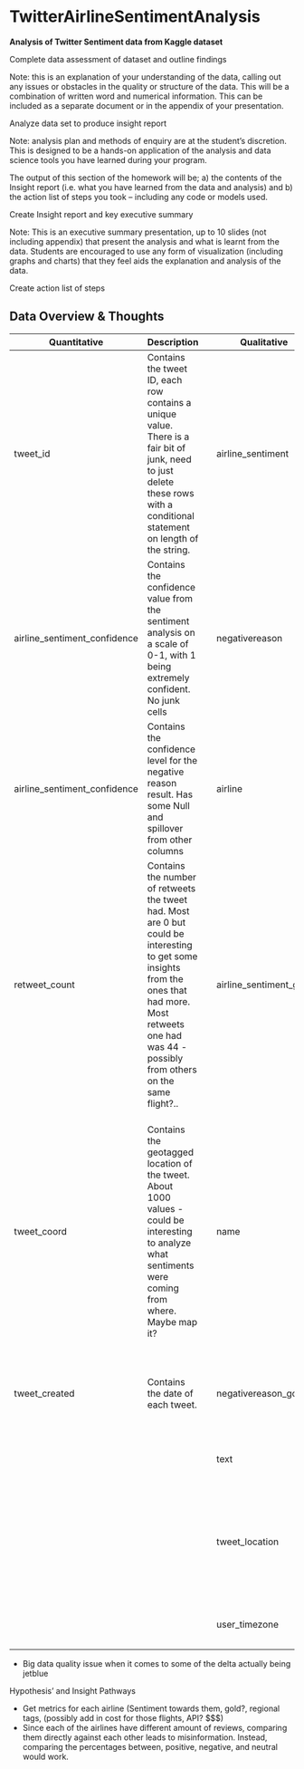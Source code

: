 # TwitterAirlineSentimentAnalysis
**Analysis of Twitter Sentiment data from Kaggle dataset**

Complete data assessment of dataset and outline findings
 

Note: this is an explanation of your understanding of the data, calling out any issues or obstacles in the quality or structure of the data. This will be a combination of written word and numerical information. This can be included as a separate document or in the appendix of your presentation.

 

Analyze data set to produce insight report
 

Note: analysis plan and methods of enquiry are at the student’s discretion. This is designed to be a hands-on application of the analysis and data science tools you have learned during your program.

 

The output of this section of the homework will be; a) the contents of the Insight report (i.e. what you have learned from the data and analysis) and b) the action list of steps you took – including any code or models used.

 

Create Insight report and key executive summary
 

Note: This is an executive summary presentation, up to 10 slides (not including appendix) that present the analysis and what is learnt from the data. Students are encouraged to use any form of visualization (including graphs and charts) that they feel aids the explanation and analysis of the data.

 

Create action list of steps
 
 ## Data Overview & Thoughts
 | Quantitative | Description |  | Qualitative | Description |
| --- | --- | --- | --- | --- |
| tweet_id | Contains the tweet ID, each row contains a unique value. There is a fair bit of junk, need to just delete these rows with a conditional statement on length of the string. |  | airline_sentiment | Contains whether the sentiment towards the airline is negative, positive, or neutral. It contains some junk but should be easy to parse out through a filter. |
| airline_sentiment_confidence | Contains the confidence value from the sentiment analysis on a scale of 0-1, with 1 being extremely confident. No junk cells |  | negativereason | Contains the reason for why sentiment was negative. Null if not negative. Has some junk, most seems to be from a misread in and contains data from other colums |
| airline_sentiment_confidence | Contains the confidence level for the negative reason result. Has some Null and spillover from other columns |  | airline | Contains the airline corresponding to the tweet. Has some Null and spillover |
| retweet_count | Contains the number of retweets the tweet had. Most are 0 but could be interesting to get some insights from the ones that had more. Most retweets one had was 44 - possibly from others on the same flight?.. |  | airline_sentiment_gold | Contains positive, neutral, or negative results. I think gold being in the title represents important tweets. Less than 50 values for positive, negative and neutral, the rest is null or spillover. |
| tweet_coord | Contains the geotagged location of the tweet. About 1000 values - could be interesting to analyze what sentiments were coming from where. Maybe map it? |  | name | Contains the twitter handle for the users tweet. Something notable is that some users have multiple records, Jetbluenews being the most at 63. Bristishairnews also has 11. The others seem to be from personal accounts. Contains some null and spillover. |
| tweet_created | Contains the date of each tweet. |  | negativereason_gold | Contains important rows for the negativereason field. Other than that just null values |
|  |  |  | text | Contains the text from the tweet. 249 null, 60 not ok |
|  |  |  | tweet_location | Contains the location of the tweet. Different nomenclature for almost all of the data (ex. NYC, or NY, or New York). Lots of null, 171 not ok |
|  |  |  | user_timezone | Contains the timezone for the user. 5k ish nulls |

- Big data quality issue when it comes to some of the delta actually being jetblue

Hypothesis’ and Insight Pathways

- Get metrics for each airline (Sentiment towards them, gold?, regional tags, (possibly add in cost for those flights, API? $$$)
- Since each of the airlines have different amount of reviews, comparing them directly against each other leads to misinformation. Instead, comparing the percentages between, positive, negative, and neutral would work.

